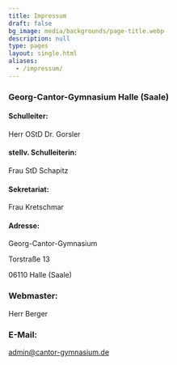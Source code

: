 ```yaml
---
title: Impressum
draft: false
bg_image: media/backgrounds/page-title.webp
description: null
type: pages
layout: single.html
aliases:
  - /impressum/
---
```

### Georg-Cantor-Gymnasium Halle (Saale)

#### Schulleiter:

Herr OStD Dr. Gorsler

#### stellv. Schulleiterin:

Frau StD Schapitz

#### Sekretariat:

Frau Kretschmar

#### Adresse:

Georg-Cantor-Gymnasium

Torstraße 13

06110 Halle (Saale)

### Webmaster:

Herr Berger

### E-Mail:

[admin@cantor-gymnasium.de](mailto:admin@cantor-gymnasium.de)
